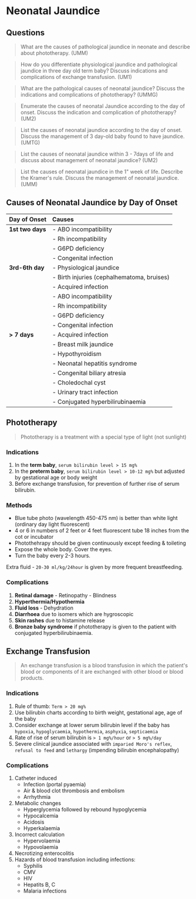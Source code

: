 # Neonatal Jaundice

## Questions

> What are the causes of pathological jaundice in neonate and describe about phototherapy. (UMM)

> How do you differentiate physiological jaundice and pathological jaundice in three day old term baby? Discuss indications and complications of exchange transfusion. (UM1)

> What are the pathological causes of neonatal jaundice? Discuss the indications and complications of phototherapy? (UMMG)

> Enumerate the causes of neonatal Jaundice according to the day of onset. Discuss the indication and complication of phototherapy? (UM2)

> List the causes of neonatal jaundice according to the day of onset. Discuss the management of 3 day-old baby found to have jaundice. (UMTG)

> List the causes of neonatal jaundice within 3 - 7days of life and discuss about management of neonatal jaundice? (UM2)

> List the causes of neonatal jaundice in the 1" week of life. Describe the Kramer's rule. Discuss the management of neonatal jaundice. (UMM)

## Causes of Neonatal Jaundice by Day of Onset

| Day of Onset     | Causes                                     |
| :--------------- | :----------------------------------------- |
| **1st two days** | - ABO incompatibility                      |
|                  | - Rh incompatibility                       |
|                  | - G6PD deficiency                          |
|                  | - Congenital infection                     |
| **3rd-6th day**  | - Physiological jaundice                   |
|                  | - Birth injuries (cephalhematoma, bruises) |
|                  | - Acquired infection                       |
|                  | - ABO incompatibility                      |
|                  | - Rh incompatibility                       |
|                  | - G6PD deficiency                          |
|                  | - Congenital infection                     |
| **> 7 days**     | - Acquired infection                       |
|                  | - Breast milk jaundice                     |
|                  | - Hypothyroidism                           |
|                  | - Neonatal hepatitis syndrome              |
|                  | - Congenital biliary atresia               |
|                  | - Choledochal cyst                         |
|                  | - Urinary tract infection                  |
|                  | - Conjugated hyperbilirubinaemia           |

## Phototherapy

> Phototherapy is a treatment with a special type of light (not sunlight)

### Indications

1. In the **term baby**, `serum bilirubin level > 15 mg%`
2. In the **preterm baby**, `serum bilirubin level > 10-12 mg%` but adjusted by gestational age or body weight
3. Before exchange transfusion, for prevention of further rise of serum bilirubin.

### Methods

- Blue tube photo (wavelength 450-475 nm) is better than white light (ordinary day light fluorescent)
- 4 or 6 in numbers of 2 feet or 4 feet fluorescent tube 18 inches from the cot or incubator
- Photothehrapy should be given continuously except feeding & toileting
- Expose the whole body. Cover the eyes.
- Turn the baby every 2-3 hours.

Extra fluid - `20-30 ml/kg/24hour` is given by more frequent breastfeeding.

### Complications

1. **Retinal damage** - Retinopathy - Blindness
1. **Hyperthermia/Hypothermia**
1. **Fluid loss** - Dehydration
1. **Diarrhoea** due to isomers which are hygroscopic
1. **Skin rashes** due to histamine release
1. **Bronze baby syndrome** if phototherapy is given to the patient with conjugated hyperbilirubinaemia.

## Exchange Transfusion

> An exchange transfusion is a blood transfusion in which the patient's blood or components of it are exchanged with other blood or blood products.

### Indications

1. Rule of thumb: `Term > 20 mg%`
2. Use bilirubin charts according to birth weight, gestational age, age of the baby
3. Consider exchange at lower serum bilirubin level if the baby has `hypoxia`, `hypoglycaemia`, `hypothermia`, `asphyxia`, `septicaemia`
4. Rate of rise of serum bilirubin is `> 1 mg%/hour` or `> 5 mg%/day`
5. Severe clinical jaundice associated with `imparied Moro's reflex`, `refusal to feed` and `lethargy` (impending bilirubin encephalopathy)

### Complications

1. Catheter induced
   - Infection (portal pyaemia)
   - Air & blood clot thrombosis and embolism
   - Arrhythmia
2. Metabolic changes
   - Hyperglycemia followed by rebound hypoglycemia
   - Hypocalcemia
   - Acidosis
   - Hyperkalaemia
3. Incorrect calculation
   - Hypervolaemia
   - Hypovolaemia
4. Necrotizing enterocolitis
5. Hazards of blood transfusion including infections:
   - Syphilis
   - CMV
   - HIV
   - Hepatits B, C
   - Malaria infections
